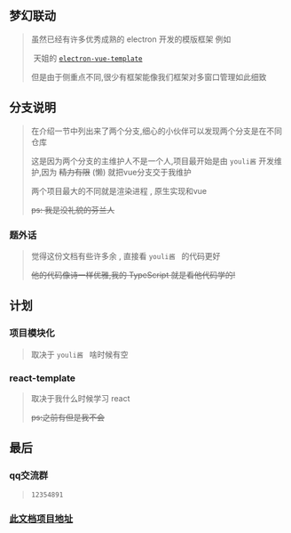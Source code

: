 ## 梦幻联动

> 虽然已经有许多优秀成熟的 electron 开发的模版框架 例如
>
> ​	天姐的 [ `electron-vue-template` ](https://github.com/umbrella22/electron-vue-template)
>
> 但是由于侧重点不同,很少有框架能像我们框架对多窗口管理如此细致



## 分支说明

> 在介绍一节中列出来了两个分支,细心的小伙伴可以发现两个分支是在不同仓库
>
> 这是因为两个分支的主维护人不是一个人,项目最开始是由 `youli酱`  开发维护,因为 ~~精力有限~~ (懒) 就把vue分支交于我维护
>
> 两个项目最大的不同就是渲染进程 , 原生实现和vue 
>
> ~~ps: 我是没礼貌的芬兰人~~



### 题外话

> 觉得这份文档有些许多余 , 直接看 `youli酱 ` 的代码更好
>
> ~~他的代码像诗一样优雅,我的 TypeScript 就是看他代码学的!~~ 



## 计划

### 项目模块化

> 取决于 `youli酱 ` 啥时候有空

### react-template

>取决于我什么时候学习 react
>
>~~ps:之前有但是我不会~~



## 最后

### qq交流群

> `12354891`

### [此文档项目地址](https://github.com/mlmdflr/xps-doc-template/)